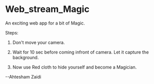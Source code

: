 # Web_stream_Magic
An exciting web app for a bit of Magic.

Steps:

1. Don't move your camera.

2. Wait for 10 sec before coming infront of camera. Let it capture the background.

3. Now use Red cloth to hide yourself and become a Magician.

--Ahtesham Zaidi
